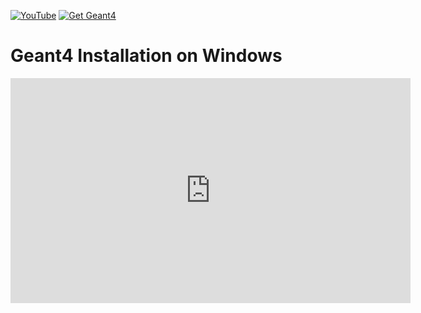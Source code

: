 [![YouTube](https://img.shields.io/badge/You-Tube-red?style=flat)](https://youtube.com/playlist?list=PLw3G-vTgPrdB7cIYWEoCeIZrSePpefFEW)
[![Get Geant4](https://img.shields.io/badge/Get-Geant4-blue?style=flat)](..)

# Geant4 Installation on Windows

<iframe width="640" height="360" src="https://www.youtube.com/embed/XdzFsVGTbLc?si=UgZet8vMoNWFH3EZ" title="YouTube video player" frameborder="0" allow="accelerometer; autoplay; clipboard-write; encrypted-media; gyroscope; picture-in-picture; web-share" referrerpolicy="strict-origin-when-cross-origin" allowfullscreen></iframe>
